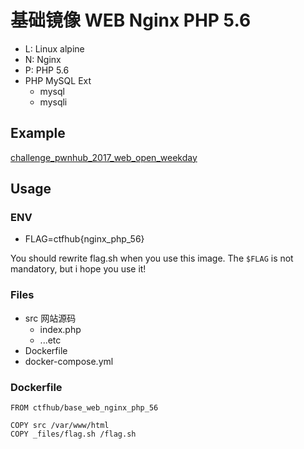 # 基础镜像 WEB Nginx PHP 5.6

- L: Linux alpine
- N: Nginx
- P: PHP 5.6
- PHP MySQL Ext
    + mysql
    + mysqli

## Example

[challenge_pwnhub_2017_web_open_weekday](https://github.com/ctfhub-team/challenge_pwnhub_2017_web_open_weekday)

## Usage

### ENV

- FLAG=ctfhub{nginx_php_56}

You should rewrite flag.sh when you use this image.
The `$FLAG` is not mandatory, but i hope you use it!

### Files

- src 网站源码
    + index.php
    + ...etc
- Dockerfile
- docker-compose.yml

### Dockerfile

```
FROM ctfhub/base_web_nginx_php_56

COPY src /var/www/html
COPY _files/flag.sh /flag.sh
```

